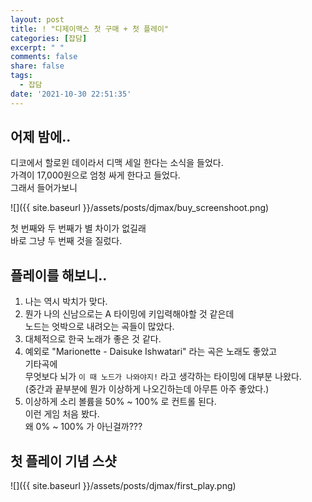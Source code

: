 ```yaml
---
layout: post
title: ! "디제이맥스 첫 구매 + 첫 플레이"
categories: [잡담]
excerpt: " "
comments: false
share: false
tags:
  - 잡담
date: '2021-10-30 22:51:35'
---
```


## 어제 밤에..
디코에서 할로윈 데이라서 디맥 세일 한다는 소식을 들었다.  
가격이 17,000원으로 엄청 싸게 한다고 들었다.  
그래서 들어가보니

![]({{ site.baseurl }}/assets/posts/djmax/buy_screenshoot.png)

첫 번째와 두 번째가 별 차이가 없길래  
바로 그냥 두 번째 것을 질렀다.

## 플레이를 해보니..
1. 나는 역시 박치가 맞다.
2. 뭔가 나의 신남으로는 A 타이밍에 키입력해야할 것 같은데  
노드는 엇박으로 내려오는 곡들이 많았다.
3. 대체적으로 한국 노래가 좋은 것 같다.
4. 예외로 "Marionette - Daisuke Ishwatari" 라는 곡은 노래도 좋았고  
기타곡에  
무엇보다 뇌가 `이 때 노드가 나와야지!` 라고 생각하는 타이밍에 대부분 나왔다.  
(중간과 끝부분에 뭔가 이상하게 나오긴하는데 아무튼 아주 좋았다.)
5. 이상하게 소리 볼륨을 50% ~ 100% 로 컨트롤 된다.  
이런 게임 처음 봤다.  
왜 0% ~ 100% 가 아닌걸까???

## 첫 플레이 기념 스샷
![]({{ site.baseurl }}/assets/posts/djmax/first_play.png)
